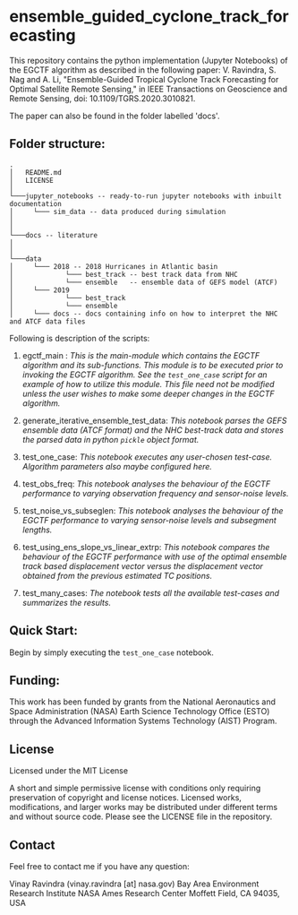 # ensemble_guided_cyclone_track_forecasting

This repository contains the python implementation (Jupyter Notebooks) of the EGCTF algorithm as described in the following paper:
V. Ravindra, S. Nag and A. Li, "Ensemble-Guided Tropical Cyclone Track Forecasting for Optimal Satellite Remote Sensing," in IEEE Transactions on Geoscience and Remote Sensing, doi: 10.1109/TGRS.2020.3010821.

The paper can also be found in the folder labelled 'docs'.

## Folder structure:

```
.
│   README.md
│   LICENSE   
│
└───jupyter_notebooks -- ready-to-run jupyter notebooks with inbuilt documentation
│     └─── sim_data -- data produced during simulation
│  
│
└───docs -- literature
│
│
└───data
│     └─── 2018 -- 2018 Hurricanes in Atlantic basin
│             └─── best_track -- best track data from NHC
│             └─── ensemble   -- ensemble data of GEFS model (ATCF)
│     └─── 2019 
│             └─── best_track
│             └─── ensemble
│     └─── docs -- docs containing info on how to interpret the NHC and ATCF data files

```

Following is description of the scripts:

1. egctf_main : *This is the main-module which contains the EGCTF algorithm and its sub-functions. This module is to be executed prior to invoking the EGCTF algorithm. See the `test_one_case` script for an example of how to utilize this module. This file need not be modified unless the user wishes to make some deeper changes in the EGCTF algorithm.*

2. generate_iterative_ensemble_test_data: *This notebook parses the GEFS ensemble data (ATCF format) and the NHC best-track data and stores the parsed data in python `pickle` object format.*

3. test_one_case: *This notebook executes any user-chosen test-case. Algorithm parameters also maybe configured here.*

4. test_obs_freq: *This notebook analyses the behaviour of the EGCTF performance to varying observation frequency and sensor-noise levels.*

5. test_noise_vs_subseglen: *This notebook analyses the behaviour of the EGCTF performance to varying sensor-noise levels and subsegment lengths.*

6. test_using_ens_slope_vs_linear_extrp: *This notebook compares the behaviour of the EGCTF performance with use of the optimal ensemble track based displacement vector versus the displacement vector obtained from the previous estimated TC positions.*

7. test_many_cases: *The notebook tests all the available test-cases and summarizes the results.*


## Quick Start:

Begin by simply executing the `test_one_case` notebook. 

## Funding:
This work has been funded by grants from the National Aeronautics and Space Administration (NASA) Earth Science Technology Office (ESTO) through the Advanced Information Systems Technology (AIST) Program.

## License

Licensed under the MIT License

A short and simple permissive license with conditions only requiring preservation of copyright and license notices. Licensed works, modifications, and larger works may be distributed under different terms and without source code. Please see the LICENSE file in the repository.


## Contact
Feel free to contact me if you have any question:

Vinay Ravindra (vinay.ravindra [at] nasa.gov)
Bay Area Environment Research Institute
NASA Ames Research Center
Moffett Field, CA 94035, USA